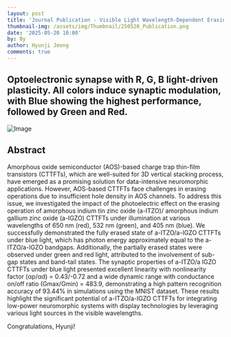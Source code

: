 ```yaml
---
layout: post
title: 'Journal Publication - Visible Light Wavelength-Dependent Erasing in AOS-Based Charge Trap TFTs for Enhanced Neuromorphic Display Performance '
thumbnail-img: /assets/img/Thumbnail/250520_Publication.png
date: '2025-05-20 10:00'
by: By
author: Hyunji Jeong
comments: true
---
```



## Optoelectronic synapse with R, G, B light-driven plasticity. All colors induce synaptic modulation, with Blue showing the highest performance, followed by Green and Red.

![Image](https://github.com/user-attachments/assets/4dd32b15-6a0b-4546-a90b-7a1599dad759)



## Abstract
Amorphous oxide semiconductor (AOS)-based charge trap thin-film transistors (CTTFTs), 
which are well-suited for 3D vertical stacking process, have emerged as a promising solution 
for data-intensive neuromorphic applications. However, AOS-based CTTFTs face challenges 
in erasing operations due to insufficient hole density in AOS channels. To address this issue, 
we investigated the impact of the photoelectric effect on the erasing operation of amorphous 
indium tin zinc oxide (a-ITZO)/ amorphous indium gallium zinc oxide (a-IGZO) CTTFTs 
under illumination at various wavelengths of 650 nm (red), 532 nm (green), and 405 nm (blue). 
We successfully demonstrated the fully erased state of a-ITZO/a-IGZO CTTFTs under blue 
light, which has photon energy approximately equal to the a-ITZO/a-IGZO bandgaps. Additionally, the partially erased states were observed under green and red light, attributed to 
the involvement of sub-gap states and band-tail states. The synaptic properties of a-ITZO/a
IGZO CTTFTs under blue light presented excellent linearity with nonlinearity factor (αp/αd) = 
0.43/-0.72 and a wide dynamic range with conductance on/off ratio (Gmax/Gmin) = 483.9, 
demonstrating a high pattern recognition accuracy of 93.44% in simulations using the MNIST 
dataset. These results highlight the significant potential of a-ITZO/a-IGZO CTTFTs for 
integrating low-power neuromorphic systems with display technologies by leveraging various 
light sources in the visible wavelengths.  




Congratulations, Hyunji!
